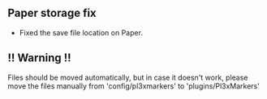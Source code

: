 ﻿Paper storage fix
---

- Fixed the save file location on Paper.

## !! Warning !!
Files should be moved automatically, but in case it doesn't work, 
please move the files manually from 'config/pl3xmarkers' to 'plugins/Pl3xMarkers'